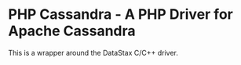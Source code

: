 PHP Cassandra - A PHP Driver for Apache Cassandra
====

This is a wrapper around the DataStax C/C++ driver.
